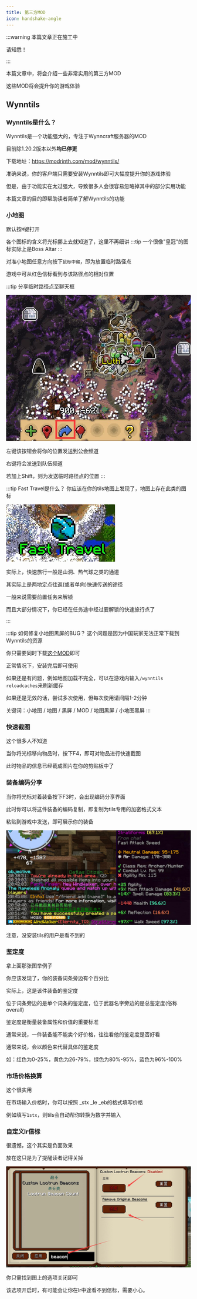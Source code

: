 ```yaml
---
title: 第三方MOD
icon: handshake-angle
---
```

:::warning
本篇文章正在施工中

请知悉！

:::


本篇文章中，将会介绍一些非常实用的第三方MOD

这些MOD将会提升你的游戏体验
## Wynntils

### Wynntils是什么？
Wynntils是一个功能强大的，专注于Wynncraft服务器的MOD

目前除1.20.2版本以外**均已停更**

下载地址：<https://modrinth.com/mod/wynntils/>

准确来说，你的客户端只需要安装Wynntils即可大幅度提升你的游戏体验

但是，由于功能实在太过强大，导致很多人会很容易忽略掉其中的部分实用功能

本篇文章的目的即帮助读者简单了解Wynntils的功能


### 小地图
默认按`M`键打开

各个图标的含义将光标挪上去就知道了，这里不再细讲
:::tip
一个很像"皇冠"的图标实际上是Boss Altar
:::

对准小地图任意方向按下`鼠标中键`，即为放置临时路径点

游戏中可从红色信标看到与该路径点的相对位置

:::tip 分享临时路径点至聊天框

![](/assets/img/tils1.jpg)

左键该按钮会将你的位置发送到公会频道

右键将会发送到队伍频道

若加上Shift，则为发送临时路径点的位置
:::

:::tip Fast Travel是什么？
你应该在你的tils地图上发现了，地图上存在此类的图标

![](/assets/img/tils2.jpg)

实际上，快速旅行一般是山洞、热气球之类的通道

其实际上是两地定点往返(或者单向)快速传送的途径

一般来说需要前置任务来解锁

而且大部分情况下，你已经在任务途中经过要解锁的快速旅行点了

:::

:::tip 如何修复小地图黑屏的BUG？
这个问题是因为中国玩家无法正常下载到Wynntils的资源

你只需要同时下载[这个MOD](https://modrinth.com/mod/wynntils-url-redirector)即可

正常情况下，安装完后即可使用

如果还是有问题，例如地图加载不完全，可以在游戏内输入`/wynntils reloadcaches`来刷新缓存

如果还是无效的话，尝试多次使用，但每次使用请间隔1-2分钟

关键词：小地图 / 地图 / 黑屏 / MOD / 地图黑屏 / 小地图黑屏
:::

### 快速截图

这个很多人不知道

当你将光标移向物品时，按下F4，即可对物品进行快速截图

此时物品的信息已经截成图片在你的剪贴板中了

### 装备编码分享

当你将光标对着装备按下F3时，会出现编码分享界面

此时你可以将这件装备的编码复制，即复制为tils专用的加密格式文本

粘贴到游戏中发送，即可展示你的装备

![](/assets/img/tils4.jpg)

注意，没安装tils的用户是看不到的

### 鉴定度

拿上面那张图举例子

你应该发现了，你的装备词条旁边有个百分比

实际上，这是该件装备的鉴定度

位于词条旁边的是单个词条的鉴定度，位于武器名字旁边的是总鉴定度(俗称overall)

鉴定度是衡量装备属性和价值的重要标准

通常来说，一件装备能不能卖个好价格，往往看他的鉴定度是否好看

通常来说，会以颜色来代替具体的鉴定度

如：红色为0-25%，黄色为26-79%，绿色为80%-95%，蓝色为96%-100%



### 市场价格换算

这个很实用

在市场输入价格时，你可以按照 _stx _le _eb的格式填写价格

例如填写`1stx`，则tils会自动帮你转换为数字并输入

### 自定义lr信标

很遗憾，这个其实是负面效果

放在这只是为了提醒读者记得关掉

![](/assets/img/tils5.jpg)

你只需找到图上的选项关闭即可

该选项开启时，有可能会让你在lr中途看不到信标，需要小心。

















